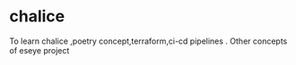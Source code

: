 # chalice
To learn chalice ,poetry concept,terraform,ci-cd pipelines . Other concepts of eseye project 

